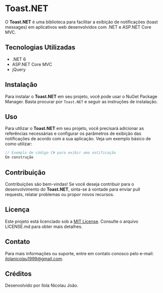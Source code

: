 # Toast.NET

O **Toast.NET** é uma biblioteca para facilitar a exibição de notificações (toast messages) em aplicativos web desenvolvidos com .NET e ASP.NET Core MVC. 

## Tecnologias Utilizadas

- .NET 6
- ASP.NET Core MVC
- jQuery

## Instalação

Para instalar o **Toast.NET** em seu projeto, você pode usar o NuGet Package Manager. Basta procurar por `Toast.NET` e seguir as instruções de instalação.

## Uso

Para utilizar o **Toast.NET** em seu projeto, você precisará adicionar as referências necessárias e configurar os parâmetros de exibição das notificações de acordo com a sua aplicação. Veja um exemplo básico de como utilizar:

```csharp
// Exemplo de código C# para exibir uma notificação
Em construção
```

## Contribuição

Contribuições são bem-vindas! Se você deseja contribuir para o desenvolvimento do **Toast.NET**, sinta-se à vontade para enviar pull requests, relatar problemas ou propor novos recursos.

## Licença

Este projeto está licenciado sob a [MIT License](LICENSE.md). Consulte o arquivo LICENSE.md para obter mais detalhes.

## Contato

Para mais informações ou suporte, entre em contato conosco pelo e-mail: [ilolanicolau1999@gmail.com](mailto:ilolanicolau1999@gmail.com).

## Créditos

Desenvolvido por Ilola Nicolau João.
